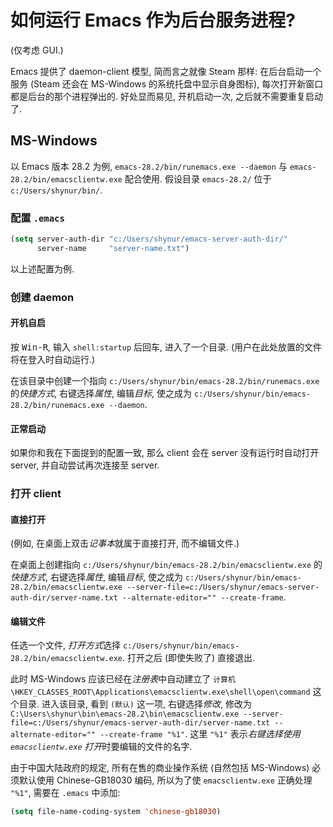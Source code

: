 # 如何运行 Emacs 作为后台服务进程?

(仅考虑 GUI.)

Emacs 提供了 daemon-client 模型, 简而言之就像 Steam 那样: 在后台启动一个服务 (Steam 还会在 MS-Windows 的系统托盘中显示自身图标), 每次打开新窗口都是后台的那个进程弹出的.
好处显而易见, 开机启动一次, 之后就不需要重复启动了.

## MS-Windows

以 Emacs 版本 28.2 为例, `emacs-28.2/bin/runemacs.exe --daemon` 与 `emacs-28.2/bin/emacsclientw.exe` 配合使用.
假设目录 `emacs-28.2/` 位于 `c:/Users/shynur/bin/`.

### 配置 `.emacs`

```lisp
(setq server-auth-dir "c:/Users/shynur/emacs-server-auth-dir/"
      server-name     "server-name.txt")
```

以上述配置为例.

### 创建 daemon

#### 开机自启

按 <kbd>Win-R</kbd>, 输入 `shell:startup` 后回车, 进入了一个目录.
(用户在此处放置的文件将在登入时自动运行.)

在该目录中创建一个指向 `c:/Users/shynur/bin/emacs-28.2/bin/runemacs.exe` 的*快捷方式*, 右键选择*属性*, 编辑*目标*, 使之成为 `c:/Users/shynur/bin/emacs-28.2/bin/runemacs.exe --daemon`.

#### 正常启动

如果你和我在下面提到的配置一致, 那么 client 会在 server 没有运行时自动打开 server, 并自动尝试再次连接至 server.

### 打开 client

#### 直接打开

(例如, 在桌面上双击*记事本*就属于直接打开, 而不编辑文件.)

在桌面上创建指向 `c:/Users/shynur/bin/emacs-28.2/bin/emacsclientw.exe` 的*快捷方式*, 右键选择*属性*, 编辑*目标*, 使之成为 `c:/Users/shynur/bin/emacs-28.2/bin/emacsclientw.exe --server-file=c:/Users/shynur/emacs-server-auth-dir/server-name.txt --alternate-editor="" --create-frame`.

#### 编辑文件

任选一个文件, *打开方式*选择 `c:/Users/shynur/bin/emacs-28.2/bin/emacsclientw.exe`.
打开之后 (即使失败了) 直接退出.

此时 MS-Windows 应该已经在*注册表*中自动建立了 `计算机\HKEY_CLASSES_ROOT\Applications\emacsclientw.exe\shell\open\command` 这个目录.
进入该目录, 看到 `(默认)` 这一项, 右键选择*修改*, 修改为 `C:\Users\shynur\bin\emacs-28.2\bin\emacsclientw.exe --server-file=c:/Users/shynur/emacs-server-auth-dir/server-name.txt --alternate-editor="" --create-frame "%1"`.
这里 `"%1"` 表示*右键选择使用 `emacsclientw.exe` 打开*时要编辑的文件的名字.

由于中国大陆政府的规定, 所有在售的商业操作系统 (自然包括 MS-Windows) 必须默认使用 Chinese-GB18030 编码, 所以为了使 `emacsclientw.exe` 正确处理 `"%1"`, 需要在 `.emacs` 中添加:

```lisp
(setq file-name-coding-system 'chinese-gb18030)
```

<!-- Local Variables: -->
<!-- coding: utf-8-unix -->
<!-- End: -->
